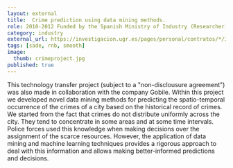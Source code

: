 ```yaml
---
layout: external
title:  Crime prediction using data mining methods.
role: 2010-2012 Funded by the Spanish Ministry of Industry (Researcher)
category: industry
external_url: https://investigacion.ugr.es/pages/personal/contratos/*/3602
tags: [sade, rnb, smooth]
image:
  thumb: crimeproject.jpg
published: true
---
```


This technology transfer project (subject to a "non-disclousure agreement") was also made in collaboration with the company Gobile. Within this project we developed novel data mining methods for predicting the spatio-temporal occurrence of the crimes of a city based on the historical record of crimes. We started from the fact that crimes do not distribute uniformly across the city. They tend to concentrate in some areas and at some time intervals. Police forces used this knowledge when making decisions over the assignment of the scarce resources. However, the application of data mining and machine learning techniques provides a rigorous approach to deal with this information and allows making better-informed predictions and decisions.
